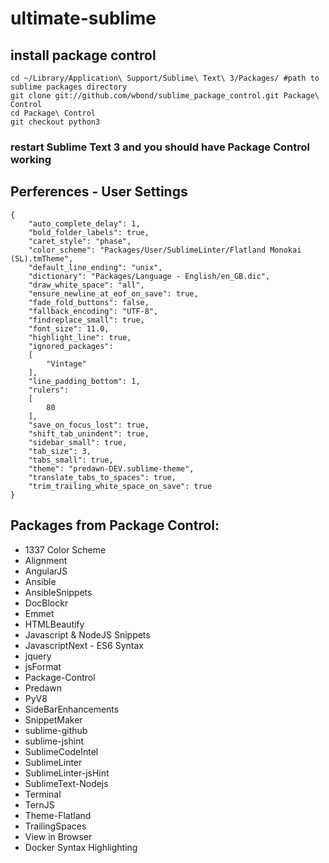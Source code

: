 # ultimate-sublime
## install package control

```
cd ~/Library/Application\ Support/Sublime\ Text\ 3/Packages/ #path to sublime packages directory
git clone git://github.com/wbond/sublime_package_control.git Package\ Control
cd Package\ Control
git checkout python3
```
### restart Sublime Text 3 and you should have Package Control working

## Perferences - User Settings
```
{
    "auto_complete_delay": 1,
    "bold_folder_labels": true,
    "caret_style": "phase",
    "color_scheme": "Packages/User/SublimeLinter/Flatland Monokai (SL).tmTheme",
    "default_line_ending": "unix",
    "dictionary": "Packages/Language - English/en_GB.dic",
    "draw_white_space": "all",
    "ensure_newline_at_eof_on_save": true,
    "fade_fold_buttons": false,
    "fallback_encoding": "UTF-8",
    "findreplace_small": true,
    "font_size": 11.0,
    "highlight_line": true,
    "ignored_packages":
    [
        "Vintage"
    ],
    "line_padding_bottom": 1,
    "rulers":
    [
        80
    ],
    "save_on_focus_lost": true,
    "shift_tab_unindent": true,
    "sidebar_small": true,
    "tab_size": 3,
    "tabs_small": true,
    "theme": "predawn-DEV.sublime-theme",
    "translate_tabs_to_spaces": true,
    "trim_trailing_white_space_on_save": true
}
```

## Packages from Package Control:
* 1337 Color Scheme
* Alignment
* AngularJS
* Ansible
* AnsibleSnippets
* DocBlockr
* Emmet
* HTMLBeautify
* Javascript & NodeJS Snippets
* JavascriptNext - ES6 Syntax
* jquery
* jsFormat
* Package-Control
* Predawn
* PyV8
* SideBarEnhancements
* SnippetMaker
* sublime-github
* sublime-jshint
* SublimeCodeIntel
* SublimeLinter
* SublimeLinter-jsHint
* SublimeText-Nodejs
* Terminal
* TernJS
* Theme-Flatland
* TrailingSpaces
* View in Browser
* Docker Syntax Highlighting

